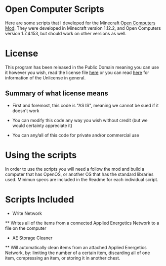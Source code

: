 # Open Computer Scripts

Here are some scripts that I developed for the Minecraft [Open Computers Mod](https://www.curseforge.com/minecraft/mc-mods/opencomputers). 
They were developed in Minecraft version 1.12.2, and Open Computers version 1.7.4.153, but should work on other versions as well.

# License

This program has been released in the Public Domain meaning you can use it however you wish, read the license file [here](https://github.com/GamerMan7799/OpenComputers-Scripts/blob/master/LICENSE.md) 
or you can read [here](http://unlicense.org) for information of the Unlicense in general.

## Summary of what license means

* First and foremost, this code is "AS IS", meaning we cannot be sued if it doesn't work

* You can modify this code any way you wish without credit (but we would certainty appreciate it)

* You can any/all of this code for private and/or commercial use

# Using the scripts

In order to use the scripts you will need a follow the mod and build a computer that has OpenOS, or another OS that has the standard libraries used.
Minimun specs are included in the Readme for each individual script. 

# Scripts Included

* Write Network

** Writes all of the items from a connected Applied Energetics Network to a file on the computer 

* AE Storage Cleaner

** Will automatically clean items from an attached Applied Energetics Network, by: limiting the number of a certain item, discarding all of one item, compressing an item, or storing it in another chest. 
